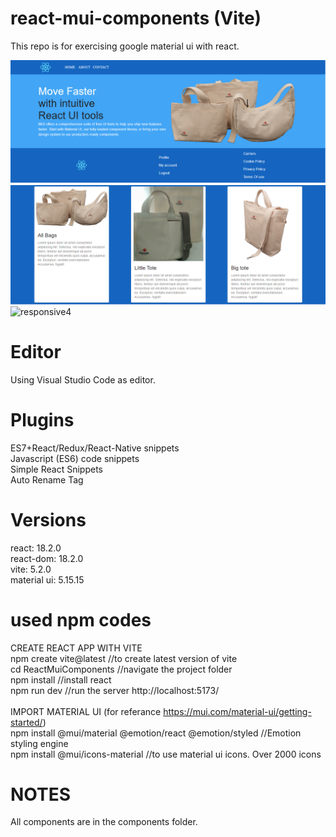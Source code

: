 # react-mui-components (Vite)
This repo is for exercising google material ui with react.


![responsive4](https://raw.githubusercontent.com/makinahmet/react-mui-components/main/previewPictures/resposnsive4.PNG)
![productCard](https://raw.githubusercontent.com/makinahmet/react-mui-components/main/previewPictures/productCard.PNG)
![responsive4](https://raw.githubusercontent.com/makinahmet/react-mui-components/main/previewPictures/resposnsive1.PNG)


# Editor
Using Visual Studio Code as editor.

# Plugins
ES7+React/Redux/React-Native snippets <br>
Javascript (ES6) code snippets <br>
Simple React Snippets <br>
Auto Rename Tag <br>

# Versions
react: 18.2.0 <br>
react-dom: 18.2.0 <br>
vite: 5.2.0 <br>
material ui: 5.15.15<br>

# used npm codes
CREATE REACT APP WITH VITE<br>
npm create vite@latest //to create latest version of vite<br>
cd ReactMuiComponents  //navigate the project folder<br>
npm install            //install react <br>
npm run dev            //run the server http://localhost:5173/<br>
<br>
IMPORT MATERIAL UI (for referance https://mui.com/material-ui/getting-started/)<br>
npm install @mui/material @emotion/react @emotion/styled  //Emotion styling engine<br>
npm install @mui/icons-material  //to use material ui icons. Over 2000 icons<br>

# NOTES
All components are in the components folder. 



